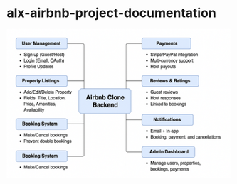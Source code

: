 # alx-airbnb-project-documentation

![Airbnb Backend Diagram](./features-and-functionalities/airb.png)











